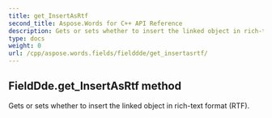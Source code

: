```yaml
---
title: get_InsertAsRtf
second_title: Aspose.Words for C++ API Reference
description: Gets or sets whether to insert the linked object in rich-text format (RTF). 
type: docs
weight: 0
url: /cpp/aspose.words.fields/fielddde/get_insertasrtf/
---
```

## FieldDde.get_InsertAsRtf method


Gets or sets whether to insert the linked object in rich-text format (RTF).

